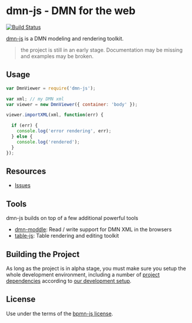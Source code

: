 # dmn-js - DMN for the web

[![Build Status](https://travis-ci.org/ulaurson/dmn-js.svg?branch=master)](https://travis-ci.org/ulaurson/dmn-js)

[dmn-js](https://github.com/bpmn-io/dmn-js) is a DMN modeling and rendering toolkit.


> the project is still in an early stage. Documentation may be missing and examples may be broken.


## Usage

```javascript
var DmnViewer = require('dmn-js');

var xml; // my DMN xml
var viewer = new DmnViewer({ container: 'body' });

viewer.importXML(xml, function(err) {

  if (err) {
    console.log('error rendering', err);
  } else {
    console.log('rendered');
  }
});
```

## Resources

*   [Issues](https://github.com/bpmn-io/dmn-js/issues)

## Tools

dmn-js builds on top of a few additional powerful tools

* [dmn-moddle](https://github.com/bpmn-io/dmn-moddle): Read / write support for DMN XML in the browsers
* [table-js](https://github.com/bpmn-io/table-js): Table rendering and editing toolkit


## Building the Project

As long as the project is in alpha stage, you must make sure you setup the whole development environment, including a number of [project dependencies](https://github.com/bpmn-io) according to [our development setup](https://github.com/bpmn-io/dmn-js/blob/master/docs/project/SETUP.md).


## License

Use under the terms of the [bpmn-js license](http://bpmn.io/license).
